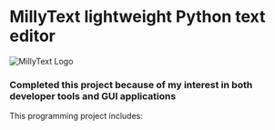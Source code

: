 # MillyText lightweight Python text editor

![MillyText Logo](https://imgur.com/a/zuGrIxF)


### Completed this project because of my interest in both developer tools and GUI applications

This programming project includes:
